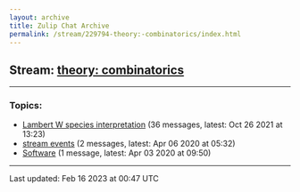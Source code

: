 ```yaml
---
layout: archive
title: Zulip Chat Archive
permalink: /stream/229794-theory:-combinatorics/index.html
---
```


## Stream: [theory: combinatorics](https://mattecapu.github.io/ct-zulip-archive/stream/229794-theory:-combinatorics/index.html)
---

### Topics:

* [Lambert W species interpretation](topic/topic_Lambert.20W.20species.20interpretation.html) (36 messages, latest: Oct 26 2021 at 13:23)
* [stream events](topic/topic_stream.20events.html) (2 messages, latest: Apr 06 2020 at 05:32)
* [Software](topic/topic_Software.html) (1 message, latest: Apr 03 2020 at 09:50)

<hr><p>Last updated: Feb 16 2023 at 00:47 UTC</p>